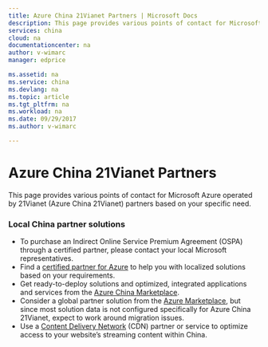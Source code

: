 ```yaml
---
title: Azure China 21Vianet Partners | Microsoft Docs
description: This page provides various points of contact for Microsoft Azure 21Vianet partners based on your specific need.
services: china
cloud: na
documentationcenter: na
author: v-wimarc
manager: edprice

ms.assetid: na
ms.service: china
ms.devlang: na
ms.topic: article
ms.tgt_pltfrm: na
ms.workload: na
ms.date: 09/29/2017
ms.author: v-wimarc

---
```

# Azure China 21Vianet Partners
This page provides various points of contact for Microsoft Azure operated by 21Vianet (Azure China 21Vianet) partners based on your specific need.

### Local China partner solutions
- To purchase an Indirect Online Service Premium Agreement (OSPA) through a certified partner, please contact your local Microsoft representatives.
- Find a [certified partner for Azure](https://www.azure.cn/partnerancasestudy/partner/) to help you with localized solutions based on your requirements.
- Get ready-to-deploy solutions and optimized, integrated applications and services from the [Azure China Marketplace](https://market.azure.cn/).
- Consider a global partner solution from the [Azure Marketplace](https://azure.microsoft.com/marketplace/), but since most solution data is not configured specifically for Azure China 21Vianet, expect to work around migration issues.
- Use a [Content Delivery Network](/azure/china/china-get-started-service-cdn) (CDN) partner or service to optimize access to your website’s streaming content within China.


